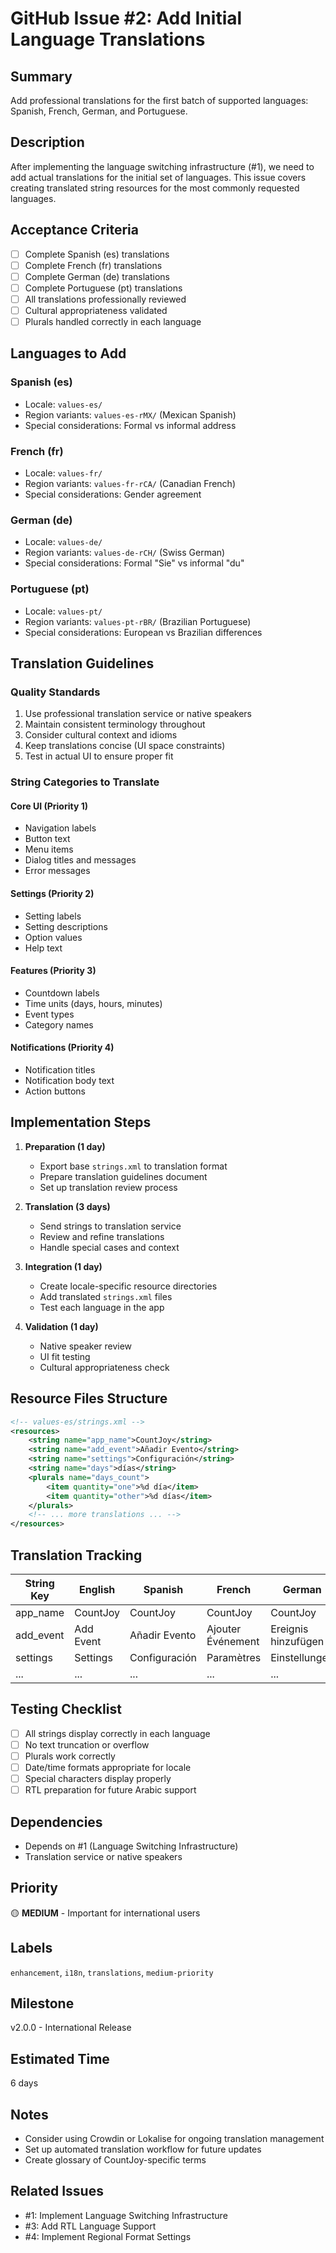 # GitHub Issue #2: Add Initial Language Translations

## Summary
Add professional translations for the first batch of supported languages: Spanish, French, German, and Portuguese.

## Description
After implementing the language switching infrastructure (#1), we need to add actual translations for the initial set of languages. This issue covers creating translated string resources for the most commonly requested languages.

## Acceptance Criteria
- [ ] Complete Spanish (es) translations
- [ ] Complete French (fr) translations  
- [ ] Complete German (de) translations
- [ ] Complete Portuguese (pt) translations
- [ ] All translations professionally reviewed
- [ ] Cultural appropriateness validated
- [ ] Plurals handled correctly in each language

## Languages to Add

### Spanish (es)
- Locale: `values-es/`
- Region variants: `values-es-rMX/` (Mexican Spanish)
- Special considerations: Formal vs informal address

### French (fr)
- Locale: `values-fr/`
- Region variants: `values-fr-rCA/` (Canadian French)
- Special considerations: Gender agreement

### German (de)
- Locale: `values-de/`
- Region variants: `values-de-rCH/` (Swiss German)
- Special considerations: Formal "Sie" vs informal "du"

### Portuguese (pt)
- Locale: `values-pt/`
- Region variants: `values-pt-rBR/` (Brazilian Portuguese)
- Special considerations: European vs Brazilian differences

## Translation Guidelines

### Quality Standards
1. Use professional translation service or native speakers
2. Maintain consistent terminology throughout
3. Consider cultural context and idioms
4. Keep translations concise (UI space constraints)
5. Test in actual UI to ensure proper fit

### String Categories to Translate

#### Core UI (Priority 1)
- Navigation labels
- Button text
- Menu items
- Dialog titles and messages
- Error messages

#### Settings (Priority 2)
- Setting labels
- Setting descriptions
- Option values
- Help text

#### Features (Priority 3)
- Countdown labels
- Time units (days, hours, minutes)
- Event types
- Category names

#### Notifications (Priority 4)
- Notification titles
- Notification body text
- Action buttons

## Implementation Steps

1. **Preparation (1 day)**
   - Export base `strings.xml` to translation format
   - Prepare translation guidelines document
   - Set up translation review process

2. **Translation (3 days)**
   - Send strings to translation service
   - Review and refine translations
   - Handle special cases and context

3. **Integration (1 day)**
   - Create locale-specific resource directories
   - Add translated `strings.xml` files
   - Test each language in the app

4. **Validation (1 day)**
   - Native speaker review
   - UI fit testing
   - Cultural appropriateness check

## Resource Files Structure

```xml
<!-- values-es/strings.xml -->
<resources>
    <string name="app_name">CountJoy</string>
    <string name="add_event">Añadir Evento</string>
    <string name="settings">Configuración</string>
    <string name="days">días</string>
    <plurals name="days_count">
        <item quantity="one">%d día</item>
        <item quantity="other">%d días</item>
    </plurals>
    <!-- ... more translations ... -->
</resources>
```

## Translation Tracking

| String Key | English | Spanish | French | German | Portuguese |
|------------|---------|---------|--------|--------|------------|
| app_name | CountJoy | CountJoy | CountJoy | CountJoy | CountJoy |
| add_event | Add Event | Añadir Evento | Ajouter Événement | Ereignis hinzufügen | Adicionar Evento |
| settings | Settings | Configuración | Paramètres | Einstellungen | Configurações |
| ... | ... | ... | ... | ... | ... |

## Testing Checklist
- [ ] All strings display correctly in each language
- [ ] No text truncation or overflow
- [ ] Plurals work correctly
- [ ] Date/time formats appropriate for locale
- [ ] Special characters display properly
- [ ] RTL preparation for future Arabic support

## Dependencies
- Depends on #1 (Language Switching Infrastructure)
- Translation service or native speakers

## Priority
🟡 **MEDIUM** - Important for international users

## Labels
`enhancement`, `i18n`, `translations`, `medium-priority`

## Milestone
v2.0.0 - International Release

## Estimated Time
6 days

## Notes
- Consider using Crowdin or Lokalise for ongoing translation management
- Set up automated translation workflow for future updates
- Create glossary of CountJoy-specific terms

## Related Issues
- #1: Implement Language Switching Infrastructure
- #3: Add RTL Language Support
- #4: Implement Regional Format Settings